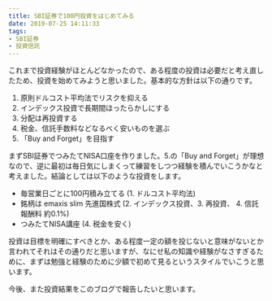 ```yaml
---
title: SBI証券で100円投資をはじめてみる
date: 2019-07-25 14:11:33
tags:
- SBI証券
- 投資信託
---
```


これまで投資経験がほとんどなかったので、ある程度の投資は必要だと考え直したため、投資を始めてみようと思いました。基本的な方針は以下の通りです。

1. 原則ドルコスト平均法でリスクを抑える
2. インデックス投資で長期間ほったらかしにする
3. 分配は再投資する
4. 税金、信託手数料などなるべく安いものを選ぶ
5. 「Buy and Forget」を目指す

まずSBI証券でつみたてNISA口座を作りました。5.の「Buy and Forget」が理想なので、逆に最初は毎日気にしまくって練習をしつつ経験を積んでいこうかなと考えました。結論としては以下のような投資をします。

- 毎営業日ごとに100円積み立てる (1. ドルコスト平均法)
- 銘柄は emaxis slim 先進国株式 (2. インデックス投資、3. 再投資、 4. 信託報酬料 約0.1%)
- つみたてNISA講座 (4. 税金を安く)

投資は目標を明確にすべきとか、ある程度一定の額を投じないと意味がないとか言われてそれはその通りだと思いますが、なにせ私の知識や経験がなさすぎるために、まずは勉強と経験のために少額で初めて見るというスタイルでいこうと思います。

今後、また投資結果をこのブログで報告したいと思います。
